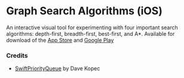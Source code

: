 # Graph Search Algorithms (iOS)

An interactive visual tool for experimenting with four important search algorithms: depth-first, breadth-first, best-first, and A*.
Available for download of the [App Store](https://itunes.apple.com/ca/app/graph-search-algorithms/id1080839553?mt=8) and [Google Play](https://play.google.com/store/apps/details?id=air.GraphSearchAlgorithms&hl=en)

### Credits
* [SwiftPriorityQueue](https://github.com/davecom/SwiftPriorityQueue) by Dave Kopec
